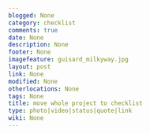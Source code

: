 ```yaml
---
blogged: None
category: checklist
comments: true
date: None
description: None
footer: None
imagefeature: guisard_milkyway.jpg
layout: post
link: None
modified: None
otherlocations: None
tags: None
title: move whole project to checklist
type: photo|video|status|quote|link
wiki: None
---
```


